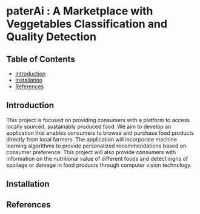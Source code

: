 # paterAi : A Marketplace with Veggetables Classification and Quality Detection

## Table of Contents
  - [Introduction](#introduction)
  - [Installation](#installation)
  - [References](#references)

## Introduction
This project is focused on providing consumers with a platform to access locally sourced, sustainably produced food. We aim to develop an application that enables consumers to browse and purchase food products directly from local farmers. The application will incorporate machine learning algorithms to provide personalized recommendations based on consumer preference. This project will also provide consumers with information on the nutritional value of different foods and detect signs of spoilage or damage in food products through computer vision technology.

## Installation

## References
